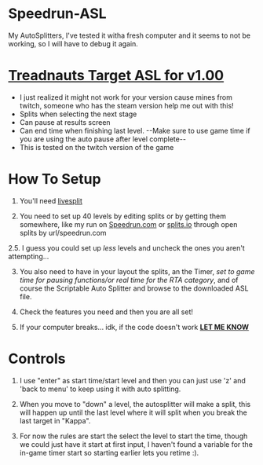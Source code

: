 # Speedrun-ASL
My AutoSplitters, I've tested it witha fresh computer and it seems to not be working, so I will have to debug it again.

# [Treadnauts Target ASL for v1.00](https://github.com/OSBooter/Speedrun-ASL/blob/master/TreadnautsPauser.asl)
+ I just realized it might not work for your version cause mines from twitch, someone who has the steam version help me out with this!
+ Splits when selecting the next stage
+ Can pause at results screen
+ Can end time when finishing last level.
--Make sure to use game time if you are using the auto pause after level complete--
+ This is tested on the twitch version of the game

# How To Setup
1. You'll need [livesplit](http://livesplit.org/downloads/)

2. You need to set up 40 levels by editing splits or by getting them somewhere, like my run on [Speedrun.com](https://www.speedrun.com/Treadnauts/run/y438kvqz) or [splits.io](https://splits.io/35zt) through open splits by url/speedrun.com

2.5. I guess you could set up *less* levels and uncheck the ones you aren't attempting...

3. You also need to have in your layout the splits, an the Timer, *set to game time for pausing functions/or real time for the RTA category*, and of course the Scriptable Auto Splitter and browse to the downloaded ASL file.

4. Check the features you need and then you are all set! 

5. If your computer breaks... idk, if the code doesn't work **[LET ME KNOW](https://github.com/OSBooter/Speedrun-ASL/issues)**

# Controls
1. I use "enter" as start time/start level and then you can just use 'z' and 'back to menu' to keep using it with auto splitting.

2. When you move to "down" a level, the autosplitter will make a split, this will happen up until the last level where it will split when you break the last target in "Kappa".

3. For now the rules are start the select the level to start the time, though we could just have it start at first input, I haven't found a variable for the in-game timer start so starting earlier lets you retime :).
